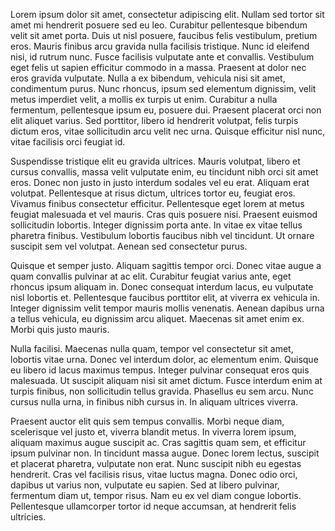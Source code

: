 Lorem ipsum dolor sit amet, consectetur adipiscing elit. Nullam sed tortor sit amet mi hendrerit posuere sed eu leo. Curabitur pellentesque bibendum velit sit amet porta. Duis ut nisl posuere, faucibus felis vestibulum, pretium eros. Mauris finibus arcu gravida nulla facilisis tristique. Nunc id eleifend nisi, id rutrum nunc. Fusce facilisis vulputate ante et convallis. Vestibulum eget felis ut sapien efficitur commodo in a massa. Praesent at dolor nec eros gravida vulputate. Nulla a ex bibendum, vehicula nisi sit amet, condimentum purus. Nunc rhoncus, ipsum sed elementum dignissim, velit metus imperdiet velit, a mollis ex turpis ut enim. Curabitur a nulla fermentum, pellentesque ipsum eu, posuere dui. Praesent placerat orci non elit aliquet varius. Sed porttitor, libero id hendrerit volutpat, felis turpis dictum eros, vitae sollicitudin arcu velit nec urna. Quisque efficitur nisl nunc, vitae facilisis orci feugiat id.

Suspendisse tristique elit eu gravida ultrices. Mauris volutpat, libero et cursus convallis, massa velit vulputate enim, eu tincidunt nibh orci sit amet eros. Donec non justo in justo interdum sodales vel eu erat. Aliquam erat volutpat. Pellentesque at risus dictum, ultrices tortor eu, feugiat eros. Vivamus finibus consectetur efficitur. Pellentesque eget lorem at metus feugiat malesuada et vel mauris. Cras quis posuere nisi. Praesent euismod sollicitudin lobortis. Integer dignissim porta ante. In vitae ex vitae tellus pharetra finibus. Vestibulum lobortis faucibus nibh vel tincidunt. Ut ornare suscipit sem vel volutpat. Aenean sed consectetur purus.

Quisque et semper justo. Aliquam sagittis tempor orci. Donec vitae augue a quam convallis pulvinar at ac elit. Curabitur feugiat varius ante, eget rhoncus ipsum aliquam in. Donec consequat interdum lacus, eu vulputate nisl lobortis et. Pellentesque faucibus porttitor elit, at viverra ex vehicula in. Integer dignissim velit tempor mauris mollis venenatis. Aenean dapibus urna a tellus vehicula, eu dignissim arcu aliquet. Maecenas sit amet enim ex. Morbi quis justo mauris.

Nulla facilisi. Maecenas nulla quam, tempor vel consectetur sit amet, lobortis vitae urna. Donec vel interdum dolor, ac elementum enim. Quisque eu libero id lacus maximus tempus. Integer pulvinar consequat eros quis malesuada. Ut suscipit aliquam nisi sit amet dictum. Fusce interdum enim at turpis finibus, non sollicitudin tellus gravida. Phasellus eu sem arcu. Nunc cursus nulla urna, in finibus nibh cursus in. In aliquam ultrices viverra.

Praesent auctor elit quis sem tempus convallis. Morbi neque diam, scelerisque vel justo et, viverra blandit metus. In viverra lorem ipsum, aliquam maximus augue suscipit ac. Cras sagittis quam sem, et efficitur ipsum pulvinar non. In tincidunt massa augue. Donec lorem lectus, suscipit et placerat pharetra, vulputate non erat. Nunc suscipit nibh eu egestas hendrerit. Cras vel facilisis risus, vitae luctus magna. Donec odio orci, dapibus ut varius non, vulputate eu sapien. Sed at libero pulvinar, fermentum diam ut, tempor risus. Nam eu ex vel diam congue lobortis. Pellentesque ullamcorper tortor id neque accumsan, at hendrerit felis ultricies.
